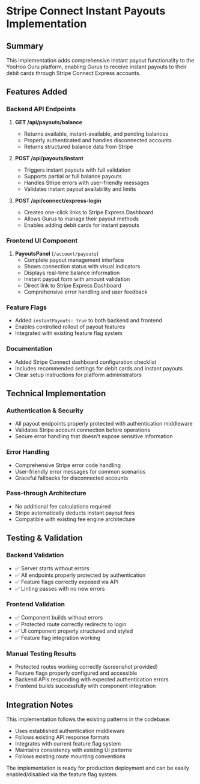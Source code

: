 # Stripe Connect Instant Payouts Implementation

## Summary

This implementation adds comprehensive instant payout functionality to the YooHoo Guru platform, enabling Gurus to receive instant payouts to their debit cards through Stripe Connect Express accounts.

## Features Added

### Backend API Endpoints

1. **GET /api/payouts/balance**
   - Returns available, instant-available, and pending balances
   - Properly authenticated and handles disconnected accounts
   - Returns structured balance data from Stripe

2. **POST /api/payouts/instant**
   - Triggers instant payouts with full validation
   - Supports partial or full balance payouts
   - Handles Stripe errors with user-friendly messages
   - Validates instant payout availability and limits

3. **POST /api/connect/express-login**
   - Creates one-click links to Stripe Express Dashboard
   - Allows Gurus to manage their payout methods
   - Enables adding debit cards for instant payouts

### Frontend UI Component

1. **PayoutsPanel** (`/account/payouts`)
   - Complete payout management interface
   - Shows connection status with visual indicators
   - Displays real-time balance information
   - Instant payout form with amount validation
   - Direct link to Stripe Express Dashboard
   - Comprehensive error handling and user feedback

### Feature Flags

- Added `instantPayouts: true` to both backend and frontend
- Enables controlled rollout of payout features
- Integrated with existing feature flag system

### Documentation

- Added Stripe Connect dashboard configuration checklist
- Includes recommended settings for debit cards and instant payouts
- Clear setup instructions for platform administrators

## Technical Implementation

### Authentication & Security
- All payout endpoints properly protected with authentication middleware
- Validates Stripe account connection before operations
- Secure error handling that doesn't expose sensitive information

### Error Handling
- Comprehensive Stripe error code handling
- User-friendly error messages for common scenarios
- Graceful fallbacks for disconnected accounts

### Pass-through Architecture
- No additional fee calculations required
- Stripe automatically deducts instant payout fees
- Compatible with existing fee engine architecture

## Testing & Validation

### Backend Validation
- ✅ Server starts without errors
- ✅ All endpoints properly protected by authentication
- ✅ Feature flags correctly exposed via API
- ✅ Linting passes with no new errors

### Frontend Validation
- ✅ Component builds without errors
- ✅ Protected route correctly redirects to login
- ✅ UI component properly structured and styled
- ✅ Feature flag integration working

### Manual Testing Results
- Protected routes working correctly (screenshot provided)
- Feature flags properly configured and accessible
- Backend APIs responding with expected authentication errors
- Frontend builds successfully with component integration

## Integration Notes

This implementation follows the existing patterns in the codebase:
- Uses established authentication middleware
- Follows existing API response formats
- Integrates with current feature flag system
- Maintains consistency with existing UI patterns
- Follows existing route mounting conventions

The implementation is ready for production deployment and can be easily enabled/disabled via the feature flag system.